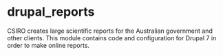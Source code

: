# drupal_reports
CSIRO creates large scientific reports for the Australian government and other clients. This module contains code and configuration for Drupal 7 in order to make online reports.
